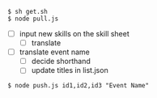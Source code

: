 ```
$ sh get.sh
$ node pull.js
```

- [ ] input new skills on the skill sheet
    - [ ] translate
- [ ] translate event name
    - [ ] decide shorthand
    - [ ] update titles in list.json

```
$ node push.js id1,id2,id3 "Event Name"
```
